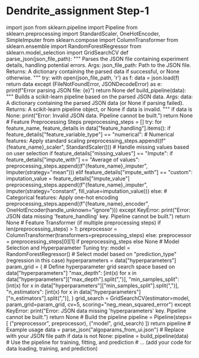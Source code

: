 # Dendrite_assignment Step-1



import json from sklearn.pipeline 
import Pipeline from sklearn.preprocessing 
import StandardScaler, OneHotEncoder, SimpleImputer from sklearn.compose 
import ColumnTransformer from sklearn.ensemble 
import RandomForestRegressor from sklearn.model_selection 
import GridSearchCV def parse_json(json_file_path): 
""" Parses the JSON file containing experiment details, handling potential errors. 
Args: json_file_path: Path to the JSON file. 
Returns: A dictionary containing the parsed data if successful, or None otherwise. """ try: with open(json_file_path, 'r') as f: data = json.load(f) return data except (FileNotFoundError, JSONDecodeError) as e: print(f"Error parsing JSON file: {e}") return None def build_pipeline(data): """ Builds a scikit-learn pipeline based on the parsed JSON data. Args: data: A dictionary containing the parsed JSON data (or None if parsing failed). Returns: A scikit-learn pipeline object, or None if data is invalid. """ if data is None: print("Error: Invalid JSON data. Pipeline cannot be built.") return None # Feature Preprocessing Steps preprocessing_steps = [] try: for feature_name, feature_details in data["feature_handling"].items(): if feature_details["feature_variable_type"] == "numerical": # Numerical features: Apply standard scaling preprocessing_steps.append((f"{feature_name}_scaler", StandardScaler())) # Handle missing values based on user selection if feature_details["missing_values"] == "Impute": if feature_details["impute_with"] == "Average of values": preprocessing_steps.append((f"{feature_name}_imputer", Imputer(strategy="mean"))) elif feature_details["impute_with"] == "custom": imputation_value = feature_details["impute_value"] preprocessing_steps.append((f"{feature_name}_imputer", Imputer(strategy="constant", fill_value=imputation_value))) else: # Categorical features: Apply one-hot encoding preprocessing_steps.append((f"{feature_name}_encoder", OneHotEncoder(handle_unknown="ignore"))) except KeyError: print("Error: JSON data missing 'feature_handling' key. Pipeline cannot be built.") return None # Feature Transformer (if multiple preprocessing steps) if len(preprocessing_steps) > 1: preprocessor = ColumnTransformer(transformers=preprocessing_steps) else: preprocessor = preprocessing_steps[0][1] if preprocessing_steps else None # Model Selection and Hyperparameter Tuning try: model = RandomForestRegressor() # Select model based on "prediction_type" (regression in this case) hyperparameters = data["hyperparameters"] param_grid = { # Define hyperparameter grid search space based on data["hyperparameters"] "max_depth": [int(x) for x in data["hyperparameters"]["max_depth"].split(",")], "min_samples_split": [int(x) for x in data["hyperparameters"]["min_samples_split"].split(",")], "n_estimators": [int(x) for x in data["hyperparameters"]["n_estimators"].split(",")], } grid_search = GridSearchCV(estimator=model, param_grid=param_grid, cv=5, scoring="neg_mean_squared_error") except KeyError: print("Error: JSON data missing 'hyperparameters' key. Pipeline cannot be built.") return None # Build the pipeline pipeline = Pipeline(steps=[ ("preprocessor", preprocessor), ("model", grid_search) ]) return pipeline # Example usage data = parse_json("algoparams_from_ui.json") # Replace with your JSON file path if data is not None: pipeline = build_pipeline(data) # Use the pipeline for training, fitting, and prediction # ... (add your code for data loading, training, and prediction)
